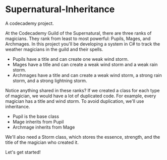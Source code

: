 # Supernatural-Inheritance

A codecademy project.

At the Codecademy Guild of the Supernatural, there are three ranks of magicians. They rank from least to most powerful: Pupils, Mages, and Archmages. In this project you'll be developing a system in C# to track the weather magicians in the guild and their spells.

- Pupils have a title and can create one weak wind storm.
- Mages have a title and can create a weak wind storm and a weak rain storm.
- Archmages have a title and can create a weak wind storm, a strong rain storm, and a strong lightning storm.

Notice anything shared in these ranks? If we created a class for each type of magician, we would have a lot of duplicated code. For example, every magician has a title and wind storm. To avoid duplication, we'll use inheritance.

- Pupil is the base class
- Mage inherits from Pupil
- Archmage inherits from Mage

We'll also need a Storm class, which stores the essence, strength, and the title of the magician who created it.

Let's get started!

